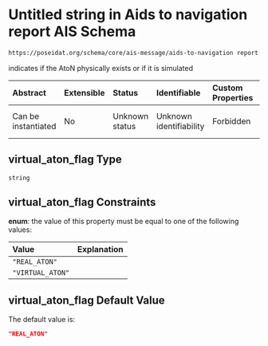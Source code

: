 # Untitled string in Aids to navigation report AIS Schema

```txt
https://poseidat.org/schema/core/ais-message/aids-to-navigation report.json#/properties/virtual_aton_flag
```

indicates if the AtoN physically exists or if it is simulated

| Abstract            | Extensible | Status         | Identifiable            | Custom Properties | Additional Properties | Access Restrictions | Defined In                                                                                                        |
| :------------------ | :--------- | :------------- | :---------------------- | :---------------- | :-------------------- | :------------------ | :---------------------------------------------------------------------------------------------------------------- |
| Can be instantiated | No         | Unknown status | Unknown identifiability | Forbidden         | Allowed               | none                | [aids-to-navigation-report.json*](schemas/core/ais-message/aids-to-navigation-report.json "open original schema") |

## virtual_aton_flag Type

`string`

## virtual_aton_flag Constraints

**enum**: the value of this property must be equal to one of the following values:

| Value            | Explanation |
| :--------------- | :---------- |
| `"REAL_ATON"`    |             |
| `"VIRTUAL_ATON"` |             |

## virtual_aton_flag Default Value

The default value is:

```json
"REAL_ATON"
```
